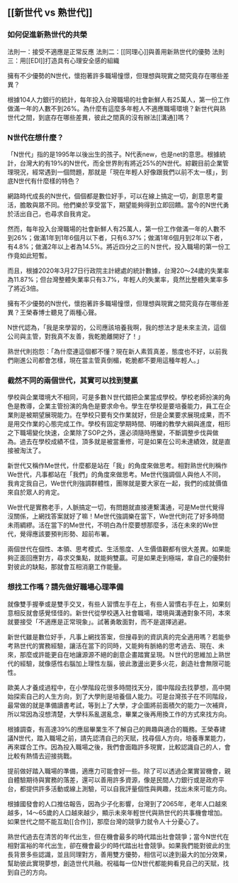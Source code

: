 ## [[新世代 vs 熟世代]]

### 如何促進新熟世代的共榮

法則一：接受不適應是正常反應
法則二：[[同理心]]與善用新熟世代的優勢
法則三：用[[EDI]]打造具有心理安全感的組織

擁有不少優勢的N世代，懷抱著許多職場憧憬，但理想與現實之間究竟存在哪些差異？

根據104人力銀行的統計，每年投入台灣職場的社會新鮮人有25萬人，第一份工作做滿一年的人數不到26%。為什麼有這麼多年輕人不適應職場環境？新世代與熟世代之間，到底存在哪些差異，彼此之間真的沒有辦法[[溝通]]嗎？

### N世代在想什麼？

「N世代」指的是1995年以後出生的孩子。N代表new，也是net的意思。根據統計，台灣大約有19%的N世代，而全世界則有將近25%的N世代。綜觀目前企業管理現況，經常遇到一個問題，那就是「現在年輕人好像跟我們以前不太一樣」，到底N世代有什麼樣的特色？

網路時代成長的N世代，個個都是數位好手，可以在線上搞定一切，創意思考靈活，膽敢與眾不同。他們樂於享受當下，期望能夠得到立即回饋。當今的N世代勇於活出自己，也尋求自我肯定。

然而，每年投入台灣職場的社會新鮮人有25萬人，第一份工作做滿一年的人數不到26%；做滿1年到1年6個月以下者，只有6.37%；做滿1年6個月到2年以下者，有4.8%；做滿2年以上者為14.5%。將近四分之三的Ｎ世代，投入職場的第一份工作竟如此短暫。

而且，根據2020年3月27日行政院主計總處的統計數據，台灣20～24歲的失業率為11.87%；但台灣整體失業率只有3.7%，年輕人的失業率，竟然比整體失業率多了將近3倍。

擁有不少優勢的N世代，懷抱著許多職場憧憬，但理想與現實之間究竟存在哪些差異？王榮春博士聽見了兩種心聲。

N世代認為，「我是來學習的，公司應該培養我啊，我的想法才是未來主流，這個公司與主管，對我真不友善，我乾脆離開好了！」

熟世代則抱怨：「為什麼連這個都不懂？現在新人素質真差，態度也不好，以前我們剛進公司都會怎樣，現在當主管真倒楣，乾脆都不要用這種年輕人。」

### 截然不同的兩個世代，其實可以找到雙贏

學校與企業環境大不相同，可是多數Ｎ世代錯把企業當成學校。學校老師扮演的角色是教導，企業主管扮演的角色是要求命令。學生在學校是要培養能力，員工在企業則是被期望展現能力。在學校只要有交作業就好，但是企業要求展現成果，而不是用交作業的心態完成工作。學校有固定學期時間、明確的教學大綱與進度，相形之下職場變化快速，企業除了SOP之外，還必須隨時應變，不斷調整步伐與做為。過去在學校成績不佳，頂多就是被當重修，可是如果在公司未達績效，就是直接被淘汰了。

新世代又稱作Me世代，什麼都是站在「我」的角度來做思考。相對熟世代則稱作We世代，凡事都站在「我們」的角度來做思考。Me世代強調個人與他人不同，我肯定我自己，We世代則強調群體性，團隊就是要大家在一起，我們的成就價值來自於眾人的肯定。

We世代是實務老手，人脈搞定一切，有問題就直接連繫溝通，可是Me世代覺得沒關係，上網找答案就好了嘛！Me世代強調樂在當下，We世代則花了好多時間未雨綢繆。活在當下的Me世代，不明白為什麼要想那麼多，活在未來的We世代，覺得應該要預判形勢、超前布署。

兩個世代在個性、本領、思考模式、生活態度、人生價值觀都有很大差異。如果能夠正面回應對方，尋求交集點，就能夠雙贏。可是如果走到極端，拿自己的優勢針對彼此的缺點，那就會互相消磨工作能量。

### 想找工作嗎？請先做好職場心理準備

就像雙手握拳或是雙手交叉，有些人習慣左手在上，有些人習慣右手在上，如果刻意相反就會感覺怪怪的。新世代從學校邁入社會職場，環境與溝通對象不同，本來就要接受「不適應是正常現象」。試著勇敢面對，而不是選擇逃避。

新世代雖是數位好手，凡事上網找答案，但搜尋到的資訊真的完全適用嗎？若能參考熟世代的實務經驗，讓活在當下的同時，又能夠有脈絡的思考過去、現在、未來，那麼或許能更自在地讓源源不絕的創意企畫踏實呈現。Ｎ世代的思維加上熟世代的經驗，就像感性右腦加上理性左腦，彼此激盪出更多火花，創造社會無限可能性。

歐美人才養成過程中，在小學階段花很多時間找天分，國中階段去找夢想，高中開始探索自己的人生方向，到了大學則是培養個人能力。可是台灣孩子在不同階段，最常做的就是準備讀書考試，等到上了大學，才企圖將前面積欠的能力一次補齊，所以常因為沒想清楚，大學科系亂選亂念，畢業之後再用換工作的方式來找方向。

根據調查，有高達39%的應屆畢業生不了解自己的興趣與適合的職務。王榮春建議N世代，踏入職場之前，請先認清自己的天賦，找尋個人方向，培養專業能力，再來媒合工作。因為投入職場之後，我們會面臨許多現實，比較認識自己的人，會比較有熱情去迎接挑戰。

提前做好踏入職場的準備，適應力可能會好一些。除了可以透過企業實習機會，親自體驗期待與實務的落差，還可以善用許多資源，像是民間人力銀行或是政府平台，都提供許多活動或線上測驗，可以自我評量個性與興趣，找出未來可能方向。

根據國發會的人口推估報告，因為少子化影響，台灣到了2065年，老年人口越來越多，14～65歲的人口越來越少，顯示未來年輕世代與熟世代的共事機會增加。如果世代之間不能互助[[合作]]，那麼台灣的競爭力就令人十分憂心了。

熟世代過去在清苦的年代出生，但在機會最多的時代踏出社會競爭；當今N世代在相對富裕的年代出生，卻在機會最少的時代踏出社會競爭。如果我們能對彼此的生長背景多些認識，並且同理對方，善用雙方優勢，相信可以達到最大的加分效果，幫助彼此實現夢想，創造世代共融。祝福每一位N世代都能夠看見自己的天賦，找到自己的方向。